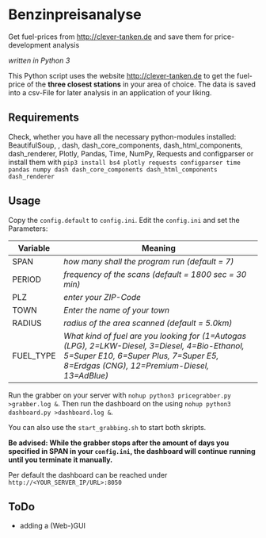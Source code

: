 # Benzinpreisanalyse
Get fuel-prices from http://clever-tanken.de and save them for price-development analysis

*written in Python 3*

This Python script uses the website http://clever-tanken.de to get the fuel-price of the **three closest stations** in your area of choice.
The data is saved into a csv-File for later analysis in an application of your liking.

## Requirements


Check, whether you have all the necessary python-modules installed: BeautifulSoup, , dash, dash_core_components, dash_html_components, dash_renderer, Plotly, Pandas, Time, NumPy, Requests and configparser or install them with
`pip3 install bs4 plotly requests configparser time pandas numpy dash dash_core_components dash_html_components dash_renderer`

## Usage
Copy the `config.default` to `config.ini`. Edit the `config.ini` and set the Parameters:  

|Variable |Meaning|
|---------|-------|
|SPAN     |*how many shall the program run (default = 7)*|
|PERIOD   |*frequency of the scans (default = 1800 sec = 30 min)*|
|PLZ      |*enter your ZIP-Code*|
|TOWN     |*Enter the name of your town*|
|RADIUS   |*radius of the area scanned (default = 5.0km)*|
|FUEL_TYPE |*What kind of fuel are you looking for (1=Autogas (LPG), 2=LKW-Diesel, 3=Diesel, 4=Bio-Ethanol, 5=Super E10, 6=Super Plus, 7=Super E5, 8=Erdgas (CNG), 12=Premium-Diesel, 13=AdBlue)*|

Run the grabber on your server with `nohup python3 pricegrabber.py >grabber.log &`. Then run the dashboard on the using `nohup python3 dashboard.py >dashboard.log &`.

You can also use the `start_grabbing.sh` to start both skripts.

**Be advised: While the grabber stops after the amount of days you specified in SPAN in your `config.ini`, the dashboard will continue running until you terminate it manually.**

Per default the dashboard can be reached under `http://<YOUR_SERVER_IP/URL>:8050`

## ToDo
+ adding a (Web-)GUI

